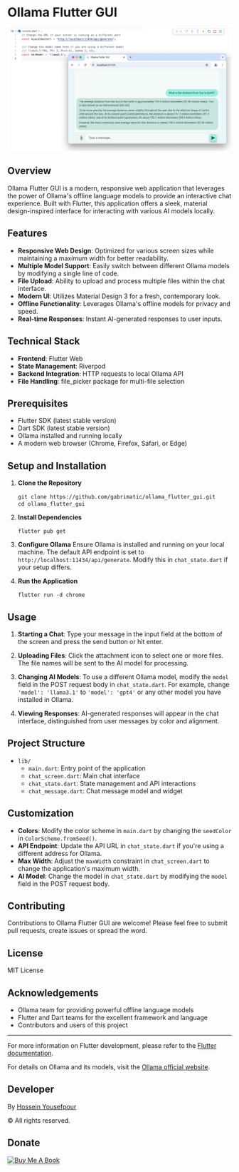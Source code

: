 # Ollama Flutter GUI

<img src="https://raw.githubusercontent.com/gabrimatic/ollama_flutter_gui/master/banner.png" width="600" />

## Overview

Ollama Flutter GUI is a modern, responsive web application that leverages the power of Ollama's offline language models to provide an interactive chat experience. Built with Flutter, this application offers a sleek, material design-inspired interface for interacting with various AI models locally.

## Features

- **Responsive Web Design**: Optimized for various screen sizes while maintaining a maximum width for better readability.
- **Multiple Model Support**: Easily switch between different Ollama models by modifying a single line of code.
- **File Upload**: Ability to upload and process multiple files within the chat interface.
- **Modern UI**: Utilizes Material Design 3 for a fresh, contemporary look.
- **Offline Functionality**: Leverages Ollama's offline models for privacy and speed.
- **Real-time Responses**: Instant AI-generated responses to user inputs.

## Technical Stack

- **Frontend**: Flutter Web
- **State Management**: Riverpod
- **Backend Integration**: HTTP requests to local Ollama API
- **File Handling**: file_picker package for multi-file selection

## Prerequisites

- Flutter SDK (latest stable version)
- Dart SDK (latest stable version)
- Ollama installed and running locally
- A modern web browser (Chrome, Firefox, Safari, or Edge)

## Setup and Installation

1. **Clone the Repository**
   ```
   git clone https://github.com/gabrimatic/ollama_flutter_gui.git
   cd ollama_flutter_gui
   ```

2. **Install Dependencies**
   ```
   flutter pub get
   ```

3. **Configure Ollama**
   Ensure Ollama is installed and running on your local machine. The default API endpoint is set to `http://localhost:11434/api/generate`. Modify this in `chat_state.dart` if your setup differs.

4. **Run the Application**
   ```
   flutter run -d chrome
   ```

## Usage

1. **Starting a Chat**: Type your message in the input field at the bottom of the screen and press the send button or hit enter.

2. **Uploading Files**: Click the attachment icon to select one or more files. The file names will be sent to the AI model for processing.

3. **Changing AI Models**: To use a different Ollama model, modify the `model` field in the POST request body in `chat_state.dart`. For example, change `'model': 'llama3.1'` to `'model': 'gpt4'` or any other model you have installed in Ollama.

4. **Viewing Responses**: AI-generated responses will appear in the chat interface, distinguished from user messages by color and alignment.

## Project Structure

- `lib/`
  - `main.dart`: Entry point of the application
  - `chat_screen.dart`: Main chat interface
  - `chat_state.dart`: State management and API interactions
  - `chat_message.dart`: Chat message model and widget

## Customization

- **Colors**: Modify the color scheme in `main.dart` by changing the `seedColor` in `ColorScheme.fromSeed()`.
- **API Endpoint**: Update the API URL in `chat_state.dart` if you're using a different address for Ollama.
- **Max Width**: Adjust the `maxWidth` constraint in `chat_screen.dart` to change the application's maximum width.
- **AI Model**: Change the model in `chat_state.dart` by modifying the `model` field in the POST request body.

## Contributing

Contributions to Ollama Flutter GUI are welcome! Please feel free to submit pull requests, create issues or spread the word.

## License

MIT License

## Acknowledgements

- Ollama team for providing powerful offline language models
- Flutter and Dart teams for the excellent framework and language
- Contributors and users of this project

---

For more information on Flutter development, please refer to the [Flutter documentation](https://flutter.dev/docs).

For details on Ollama and its models, visit the [Ollama official website](https://ollama.ai/).

## Developer
By [Hossein Yousefpour](https://gabrimatic.info "Hossein Yousefpour")

&copy; All rights reserved.

## Donate
<a href="https://www.buymeacoffee.com/gabrimatic" target="_blank"><img src="https://www.buymeacoffee.com/assets/img/custom_images/orange_img.png" alt="Buy Me A Book" style="height: 41px !important;width: 174px !important;box-shadow: 0px 3px 2px 0px rgba(190, 190, 190, 0.5) !important;-webkit-box-shadow: 0px 3px 2px 0px rgba(190, 190, 190, 0.5) !important;" ></a>
